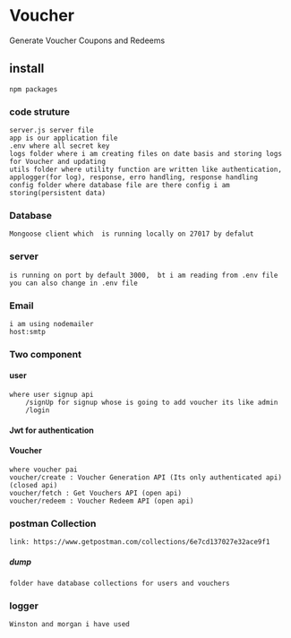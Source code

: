 # Voucher
Generate Voucher Coupons and Redeems

## install
    npm packages


### code struture 
    server.js server file
    app is our application file
    .env where all secret key 
    logs folder where i am creating files on date basis and storing logs for Voucher and updating 
    utils folder where utility function are written like authentication, applogger(for log), response, erro handling, response handling
    config folder where database file are there config i am storing(persistent data)

### Database 
    Mongoose client which  is running locally on 27017 by defalut

### server 
    is running on port by default 3000,  bt i am reading from .env file you can also change in .env file

### Email
    i am using nodemailer
    host:smtp

### Two component 
    
#### user
    where user signup api
        /signUp for signup whose is going to add voucher its like admin
        /login 

#### Jwt for authentication

#### Voucher
    where voucher pai
    voucher/create : Voucher Generation API (Its only authenticated api)(closed api)
    voucher/fetch : Get Vouchers API (open api)
    voucher/redeem : Voucher Redeem API (open api)


### postman Collection 
    link: https://www.getpostman.com/collections/6e7cd137027e32ace9f1

##### dump 
    folder have database collections for users and vouchers 

### logger
    Winston and morgan i have used 

    




